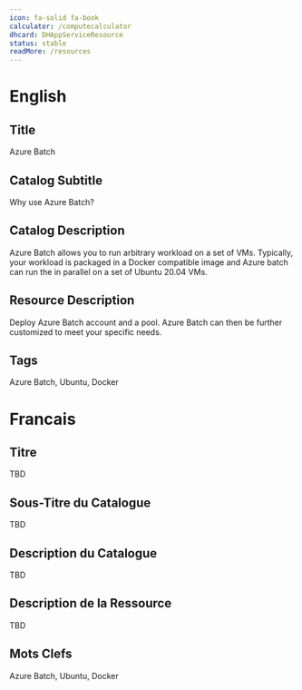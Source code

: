 ```yaml
---
icon: fa-solid fa-book
calculator: /computecalculator
dhcard: DHAppServiceResource
status: stable
readMore: /resources
---
```


# English

## Title

Azure Batch

## Catalog Subtitle

Why use Azure Batch?

## Catalog Description

Azure Batch allows you to run arbitrary workload on a set of VMs. Typically, your workload is packaged in a Docker compatible image and Azure batch can run the in parallel on a set of Ubuntu 20.04 VMs.

## Resource Description

Deploy Azure Batch account and a pool. Azure Batch can then be further customized to meet your specific needs.

## Tags

Azure Batch, Ubuntu, Docker

# Francais

## Titre

TBD
## Sous-Titre du Catalogue

TBD
## Description du Catalogue

TBD
## Description de la Ressource

TBD
## Mots Clefs

Azure Batch, Ubuntu, Docker
